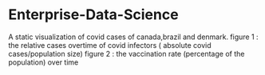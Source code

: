 # Enterprise-Data-Science
A static visualization of covid cases of canada,brazil and denmark.
figure 1 : the relative cases overtime of covid infectors ( absolute covid cases/population size)
figure 2 : the vaccination rate (percentage of the population) over time
